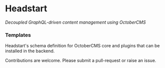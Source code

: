 # Headstart

*Decoupled GraphQL-driven content management using OctoberCMS*

### Templates

Headstart's schema definition for OctoberCMS core and plugins that can be installed in the backend. 

Contributions are welcome. Please submit a pull-request or raise an issue.



